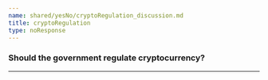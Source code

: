 ```yaml
---
name: shared/yesNo/cryptoRegulation_discussion.md
title: cryptoRegulation
type: noResponse
---
```


### Should the government regulate cryptocurrency?

---

